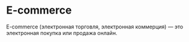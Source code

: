 # E-commerce

E-commerce (электронная торговля, электронная коммерция) — это электронная покупка или продажа онлайн.